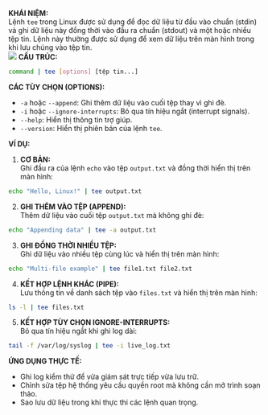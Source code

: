 **KHÁI NIỆM:**  
Lệnh `tee` trong Linux được sử dụng để đọc dữ liệu từ đầu vào chuẩn (stdin) và ghi dữ liệu này đồng thời vào đầu ra chuẩn (stdout) và một hoặc nhiều tệp tin. Lệnh này thường được sử dụng để xem dữ liệu trên màn hình trong khi lưu chúng vào tệp tin.  
![](https://img001.prntscr.com/file/img001/m3lJPAIrREaxcxqPUc5rVQ.png)
**CẤU TRÚC:**  
```bash
command | tee [options] [tệp tin...]
```

**CÁC TÙY CHỌN (OPTIONS):**  
- `-a` hoặc `--append`: Ghi thêm dữ liệu vào cuối tệp thay vì ghi đè.  
- `-i` hoặc `--ignore-interrupts`: Bỏ qua tín hiệu ngắt (interrupt signals).  
- `--help`: Hiển thị thông tin trợ giúp.  
- `--version`: Hiển thị phiên bản của lệnh `tee`.  

**VÍ DỤ:**  

1. **CƠ BẢN:**  
Ghi đầu ra của lệnh `echo` vào tệp `output.txt` và đồng thời hiển thị trên màn hình:  
```bash
echo "Hello, Linux!" | tee output.txt
```

2. **GHI THÊM VÀO TỆP (APPEND):**  
Thêm dữ liệu vào cuối tệp `output.txt` mà không ghi đè:  
```bash
echo "Appending data" | tee -a output.txt
```

3. **GHI ĐỒNG THỜI NHIỀU TỆP:**  
Ghi dữ liệu vào nhiều tệp cùng lúc và hiển thị trên màn hình:  
```bash
echo "Multi-file example" | tee file1.txt file2.txt
```

4. **KẾT HỢP LỆNH KHÁC (PIPE):**  
Lưu thông tin về danh sách tệp vào `files.txt` và hiển thị trên màn hình:  
```bash
ls -l | tee files.txt
```



5. **KẾT HỢP TÙY CHỌN IGNORE-INTERRUPTS:**  
Bỏ qua tín hiệu ngắt khi ghi log dài:  
```bash
tail -f /var/log/syslog | tee -i live_log.txt
```

**ỨNG DỤNG THỰC TẾ:**  
- Ghi log kiểm thử để vừa giám sát trực tiếp vừa lưu trữ.  
- Chỉnh sửa tệp hệ thống yêu cầu quyền root mà không cần mở trình soạn thảo.  
- Sao lưu dữ liệu trong khi thực thi các lệnh quan trọng.  
